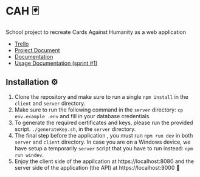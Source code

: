 # CAH 🃏

School project to recreate Cards Against Humanity as a web application

 * [Trello](https://trello.com/b/OgEWE9v6/cah)
 * [Project Document](https://docs.google.com/document/d/1_zYuBg5yxGzhK30NClSEdMHhTU4TIwHhppmMn1S6uzo)
 * [Documentation](https://github.com/MichaelMeir/CAH/wiki)
 * [Usage Documentation (sprint #1)](https://docs.google.com/document/d/140VfEZmT8CUH6iFzybjzhuYkgIx_JdL6TPucEy5zs-k/edit?usp=sharing)

## Installation ⚙️
1. Clone the repository and make sure to run a single `npm install` in the `client` and `server` directory.
2. Make sure to run the following command in the `server` directory: `cp env.example .env` and fill in your database credentials.
3. To generate the required certificates and keys, please run the provided script. `./generateKey.sh`, in the `server` directory.
4. The final step before the application , you must run `npm run dev` in both `server` and `client` directory. In case you are on a Windows device, we have setup a temporarily `server` script that you have to run instead: `npm run windev`.
5. Enjoy the client side of the application at https://localhost:8080 and the server side of the application (the API) at https://localhost:9000 🎉
